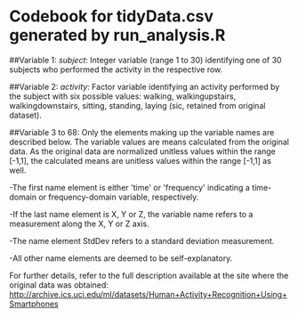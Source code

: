 # Codebook for tidyData.csv generated by run_analysis.R

##Variable 1:
*subject*: Integer variable (range 1 to 30) identifying one of 30 subjects who performed
the activity in the respective row.

##Variable 2:
*activity*: Factor variable identifying an activity performed by the subject with six possible values: 
walking, walkingupstairs, walkingdownstairs, sitting, standing, laying (sic, retained from original dataset).

##Variable 3 to 68:
Only the elements making up the variable names are described below. 
The variable values are means calculated from the original data.
As the original data are normalized unitless values within the range [-1,1], the 
calculated means are unitless values within the range [-1,1] as well.

-The first name element is either 'time' or 'frequency' indicating a time-domain or frequency-domain variable, 
 respectively.
 
-If the last name element is X, Y or Z, the variable name refers to a measurement along the X, Y or Z axis.

-The name element StdDev refers to a standard deviation measurement.

-All other name elements are deemed to be self-explanatory. 

For further details, refer to the full description available 
at the site where the original data was obtained: http://archive.ics.uci.edu/ml/datasets/Human+Activity+Recognition+Using+Smartphones


 